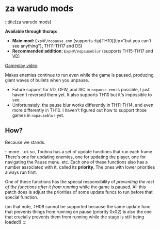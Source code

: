 # za warudo mods

::title[za warudo mods]

**Available through thcrap:**

* **Main mod:** `ExpHP/nopause_enm`  (supports :tip[TH10]{tip="but you can&#39;t see anything"}, TH11-TH17 and DS)
* **Recommended addition:** `ExpHP/nopauseblur`  (supports TH15-TH17 and VD)

[Gameplay video](https://youtu.be/pekM4K793Tg)

Makes enemies continue to run even while the game is paused, producing giant waves of bullets when you unpause.

* Future support for VD, GFW, and ISC in `nopause_enm` is possible, I just haven't reversed them yet.  It also supports TH10 but it's impossible to see.
* Unfortunately, the pause blur works differently in TH11-TH14, and even more differently in TH10. I haven't figured out how to support those games in `nopauseblur` yet.

## How?

Because we stands.

:::more
...ok so, Touhou has a set of update functions that run each frame.  There's one for updating enemies, one for updating the player, one for navigating the Pause menu, etc.  Each one of these functions also has a number associated with it, called its **priority.**  The ones with lower priorities always run first.

One of these functions has the special responsibility of *preventing the rest of the functions after it from running* while the game is paused.  All this patch does is adjust the priorities of some update funcs to run before that special function.

(on that note, TH08 cannot be supported because the same update func that prevents things from running on pause (priority 0x02) is also the one that crucially prevents them from running while the stage is still being loaded!)
:::

